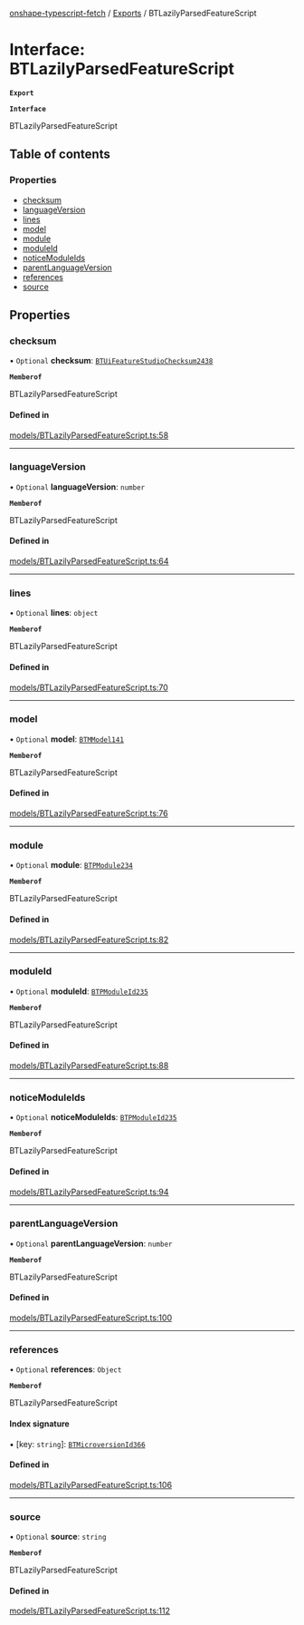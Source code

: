 [onshape-typescript-fetch](../README.md) / [Exports](../modules.md) / BTLazilyParsedFeatureScript

# Interface: BTLazilyParsedFeatureScript

**`Export`**

**`Interface`**

BTLazilyParsedFeatureScript

## Table of contents

### Properties

- [checksum](BTLazilyParsedFeatureScript.md#checksum)
- [languageVersion](BTLazilyParsedFeatureScript.md#languageversion)
- [lines](BTLazilyParsedFeatureScript.md#lines)
- [model](BTLazilyParsedFeatureScript.md#model)
- [module](BTLazilyParsedFeatureScript.md#module)
- [moduleId](BTLazilyParsedFeatureScript.md#moduleid)
- [noticeModuleIds](BTLazilyParsedFeatureScript.md#noticemoduleids)
- [parentLanguageVersion](BTLazilyParsedFeatureScript.md#parentlanguageversion)
- [references](BTLazilyParsedFeatureScript.md#references)
- [source](BTLazilyParsedFeatureScript.md#source)

## Properties

### checksum

• `Optional` **checksum**: [`BTUiFeatureStudioChecksum2438`](BTUiFeatureStudioChecksum2438.md)

**`Memberof`**

BTLazilyParsedFeatureScript

#### Defined in

[models/BTLazilyParsedFeatureScript.ts:58](https://github.com/toebes/onshape-typescript-fetch/blob/3e11ae1/models/BTLazilyParsedFeatureScript.ts#L58)

___

### languageVersion

• `Optional` **languageVersion**: `number`

**`Memberof`**

BTLazilyParsedFeatureScript

#### Defined in

[models/BTLazilyParsedFeatureScript.ts:64](https://github.com/toebes/onshape-typescript-fetch/blob/3e11ae1/models/BTLazilyParsedFeatureScript.ts#L64)

___

### lines

• `Optional` **lines**: `object`

**`Memberof`**

BTLazilyParsedFeatureScript

#### Defined in

[models/BTLazilyParsedFeatureScript.ts:70](https://github.com/toebes/onshape-typescript-fetch/blob/3e11ae1/models/BTLazilyParsedFeatureScript.ts#L70)

___

### model

• `Optional` **model**: [`BTMModel141`](BTMModel141.md)

**`Memberof`**

BTLazilyParsedFeatureScript

#### Defined in

[models/BTLazilyParsedFeatureScript.ts:76](https://github.com/toebes/onshape-typescript-fetch/blob/3e11ae1/models/BTLazilyParsedFeatureScript.ts#L76)

___

### module

• `Optional` **module**: [`BTPModule234`](BTPModule234.md)

**`Memberof`**

BTLazilyParsedFeatureScript

#### Defined in

[models/BTLazilyParsedFeatureScript.ts:82](https://github.com/toebes/onshape-typescript-fetch/blob/3e11ae1/models/BTLazilyParsedFeatureScript.ts#L82)

___

### moduleId

• `Optional` **moduleId**: [`BTPModuleId235`](BTPModuleId235.md)

**`Memberof`**

BTLazilyParsedFeatureScript

#### Defined in

[models/BTLazilyParsedFeatureScript.ts:88](https://github.com/toebes/onshape-typescript-fetch/blob/3e11ae1/models/BTLazilyParsedFeatureScript.ts#L88)

___

### noticeModuleIds

• `Optional` **noticeModuleIds**: [`BTPModuleId235`](BTPModuleId235.md)

**`Memberof`**

BTLazilyParsedFeatureScript

#### Defined in

[models/BTLazilyParsedFeatureScript.ts:94](https://github.com/toebes/onshape-typescript-fetch/blob/3e11ae1/models/BTLazilyParsedFeatureScript.ts#L94)

___

### parentLanguageVersion

• `Optional` **parentLanguageVersion**: `number`

**`Memberof`**

BTLazilyParsedFeatureScript

#### Defined in

[models/BTLazilyParsedFeatureScript.ts:100](https://github.com/toebes/onshape-typescript-fetch/blob/3e11ae1/models/BTLazilyParsedFeatureScript.ts#L100)

___

### references

• `Optional` **references**: `Object`

**`Memberof`**

BTLazilyParsedFeatureScript

#### Index signature

▪ [key: `string`]: [`BTMicroversionId366`](BTMicroversionId366.md)

#### Defined in

[models/BTLazilyParsedFeatureScript.ts:106](https://github.com/toebes/onshape-typescript-fetch/blob/3e11ae1/models/BTLazilyParsedFeatureScript.ts#L106)

___

### source

• `Optional` **source**: `string`

**`Memberof`**

BTLazilyParsedFeatureScript

#### Defined in

[models/BTLazilyParsedFeatureScript.ts:112](https://github.com/toebes/onshape-typescript-fetch/blob/3e11ae1/models/BTLazilyParsedFeatureScript.ts#L112)
